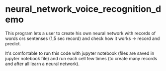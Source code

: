 # neural_network_voice_recognition_demo
This program lets a user to create his own neural network with records of words ors sentenses 
(1,5 sec record) and check how it works -> record and predict.

It's comfortable to run this code with jupyter notebook (files are saved in jupyter notebook file)
and run each cell few times (to create many records and after all learn a neural network).
